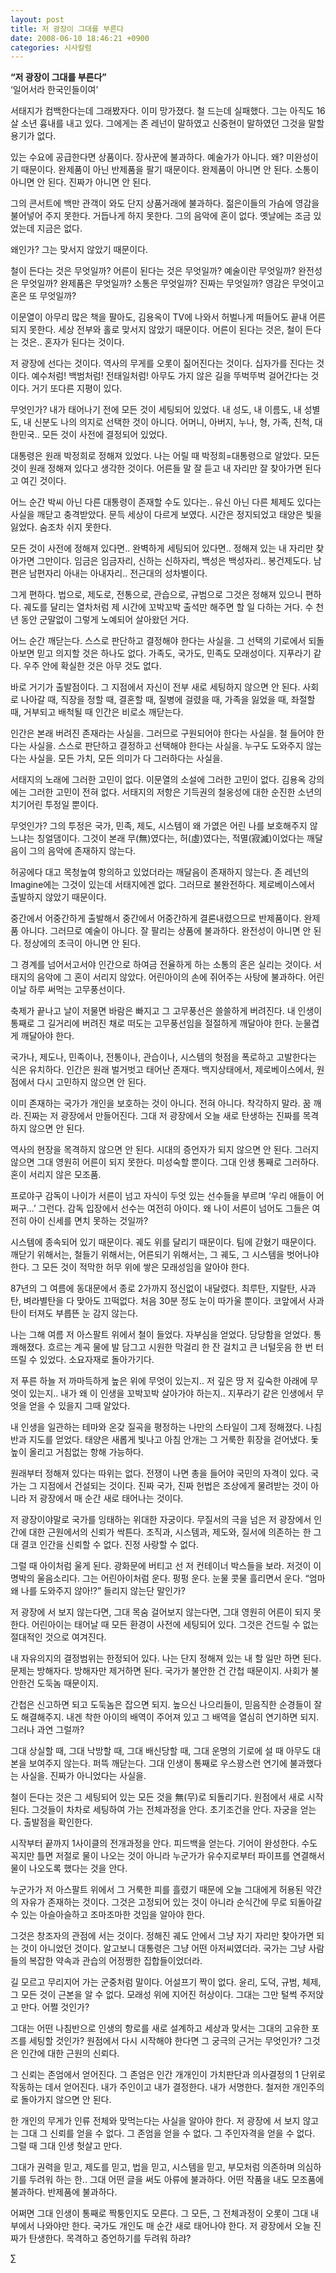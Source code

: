 ```yaml
---
layout: post
title: 저 광장이 그대를 부른다
date: 2008-06-10 18:46:21 +0900
categories: 시사칼럼
---
```

**“저 광장이 그대를 부른다”**  
‘일어서라 한국인들이여’

서태지가 컴백한다는데 그래봤자다. 이미 망가졌다. 철 드는데 실패했다. 그는 아직도 16살 소년 흉내를 내고 있다. 그에게는 존 레넌이 말하였고 신중현이 말하였던 그것을 말할 용기가 없다. 

있는 수요에 공급한다면 상품이다. 장사꾼에 불과하다. 예술가가 아니다. 왜? 미완성이기 때문이다. 완제품이 아닌 반제품을 팔기 때문이다. 완제품이 아니면 안 된다. 소통이 아니면 안 된다. 진짜가 아니면 안 된다. 

그의 콘서트에 백만 관객이 와도 단지 상품거래에 불과하다. 젊은이들의 가슴에 영감을 불어넣어 주지 못한다. 거듭나게 하지 못한다. 그의 음악에 혼이 없다. 옛날에는 조금 있었는데 지금은 없다. 

왜인가? 그는 맞서지 않았기 때문이다. 

철이 든다는 것은 무엇일까? 어른이 된다는 것은 무엇일까? 예술이란 무엇일까? 완전성은 무엇일까? 완제품은 무엇일까? 소통은 무엇일까? 진짜는 무엇일까? 영감은 무엇이고 혼은 또 무엇일까?

이문열이 아무리 많은 책을 팔아도, 김용옥이 TV에 나와서 허벌나게 떠들어도 끝내 어른되지 못한다. 세상 전부와 홀로 맞서지 않았기 때문이다. 어른이 된다는 것은, 철이 든다는 것은.. 혼자가 된다는 것이다. 

저 광장에 선다는 것이다. 역사의 무게를 오롯이 짊어진다는 것이다. 십자가를 진다는 것이다. 예수처럼! 백범처럼! 전태일처럼! 아무도 가지 않은 길을 뚜벅뚜벅 걸어간다는 것이다. 거기 또다른 지평이 있다. 

무엇인가? 내가 태어나기 전에 모든 것이 세팅되어 있었다. 내 성도, 내 이름도, 내 성별도, 내 신분도 나의 의지로 선택한 것이 아니다. 어머니, 아버지, 누나, 형, 가족, 친척, 대한민국.. 모든 것이 사전에 결정되어 있었다. 

대통령은 원래 박정희로 정해져 있었다. 나는 어릴 때 박정희=대통령으로 알았다. 모든 것이 원래 정해져 있다고 생각한 것이다. 어른들 말 잘 듣고 내 자리만 잘 찾아가면 된다고 여긴 것이다. 

어느 순간 박씨 아닌 다른 대통령이 존재할 수도 있다는.. 유신 아닌 다른 체제도 있다는 사실을 깨닫고 충격받았다. 문득 세상이 다르게 보였다. 시간은 정지되었고 태양은 빛을 잃었다. 숨조차 쉬지 못한다. 

모든 것이 사전에 정해져 있다면.. 완벽하게 세팅되어 있다면.. 정해져 있는 내 자리만 찾아가면 그만이다. 임금은 임금자리, 신하는 신하자리, 백성은 백성자리.. 봉건제도다. 남편은 남편자리 아내는 아내자리.. 전근대의 성차별이다. 

그게 편하다. 법으로, 제도로, 전통으로, 관습으로, 규범으로 그것은 정해져 있으니 편하다. 궤도를 달리는 열차처럼 제 시간에 꼬박꼬박 출석만 해주면 할 일 다하는 거다. 수 천년 동안 군말없이 그렇게 노예되어 살아왔던 거다.

어느 순간 깨닫는다. 스스로 판단하고 결정해야 한다는 사실을. 그 선택의 기로에서 되돌아보면 믿고 의지할 것은 하나도 없다. 가족도, 국가도, 민족도 모래성이다. 지푸라기 같다. 우주 안에 확실한 것은 아무 것도 없다. 

바로 거기가 출발점이다. 그 지점에서 자신이 전부 새로 세팅하지 않으면 안 된다. 사회로 나아갈 때, 직장을 정할 때, 결혼할 때, 질병에 걸렸을 때, 가족을 잃었을 때, 좌절할 때, 거부되고 배척될 때 인간은 비로소 깨닫는다. 

인간은 본래 버려진 존재라는 사실을. 그러므로 구원되어야 한다는 사실을. 철 들어야 한다는 사실을. 스스로 판단하고 결정하고 선택해야 한다는 사실을. 누구도 도와주지 않는다는 사실을. 모든 가치, 모든 의미가 다 그러하다는 사실을.

서태지의 노래에 그러한 고민이 없다. 이문열의 소설에 그러한 고민이 없다. 김용옥 강의에는 그러한 고민이 전혀 없다. 서태지의 저항은 기득권의 철옹성에 대한 순진한 소년의 치기어린 투정일 뿐이다. 

무엇인가? 그의 투정은 국가, 민족, 제도, 시스템이 왜 가엾은 어린 나를 보호해주지 않느냐는 칭얼댐이다. 그것이 본래 무(無)였다는, 허(虛)였다는, 적멸(寂滅)이었다는 깨달음이 그의 음악에 존재하지 않는다. 

허공에다 대고 목청높여 항의하고 있었더라는 깨달음이 존재하지 않는다. 존 레넌의 Imagine에는 그것이 있는데 서태지에겐 없다. 그러므로 불완전하다. 제로베이스에서 출발하지 않았기 때문이다.

중간에서 어중간하게 출발해서 중간에서 어중간하게 결론내렸으므로 반제품이다. 완제품 아니다. 그러므로 예술이 아니다. 잘 팔리는 상품에 불과하다. 완전성이 아니면 안 된다. 정상에의 초극이 아니면 안 된다. 

그 경계를 넘어서고서야 인간으로 하여금 전율하게 하는 소통의 혼은 실리는 것이다. 서태지의 음악에 그 혼이 서리지 않았다. 어린아이의 손에 쥐어주는 사탕에 불과하다. 어린이날 하루 써먹는 고무풍선이다. 

축제가 끝나고 날이 저물면 바람은 빠지고 그 고무풍선은 쓸쓸하게 버려진다. 내 인생이 통째로 그 길거리에 버려진 채로 떠도는 고무풍선임을 절절하게 깨달아야 한다. 눈물겹게 깨달아야 한다. 

국가나, 제도나, 민족이나, 전통이나, 관습이나, 시스템의 헛점을 폭로하고 고발한다는 식은 유치하다. 인간은 원래 벌거벗고 태어난 존재다. 백지상태에서, 제로베이스에서, 원점에서 다시 고민하지 않으면 안 된다. 

이미 존재하는 국가가 개인을 보호하는 것이 아니다. 전혀 아니다. 착각하지 말라. 꿈 깨라. 진짜는 저 광장에서 만들어진다. 그대 저 광장에서 오늘 새로 탄생하는 진짜를 목격하지 않으면 안 된다. 

역사의 현장을 목격하지 않으면 안 된다. 시대의 증언자가 되지 않으면 안 된다. 그러지 않으면 그대 영원히 어른이 되지 못한다. 미성숙할 뿐이다. 그대 인생 통째로 그러하다. 혼이 서리지 않은 모조품. 

프로야구 감독이 나이가 서른이 넘고 자식이 두엇 있는 선수들을 부르며 ‘우리 애들이 어쩌구...’ 그런다. 감독 입장에서 선수는 여전히 아이다. 왜 나이 서른이 넘어도 그들은 여전히 아이 신세를 면치 못하는 것일까?

시스템에 종속되어 있기 때문이다. 궤도 위를 달리기 때문이다. 팀에 갇혔기 때문이다. 깨닫기 위해서는, 철들기 위해서는, 어른되기 위해서는, 그 궤도, 그 시스템을 벗어나야 한다. 그 모든 것이 적막한 허무 위에 쌓은 모래성임을 알아야 한다.

87년의 그 여름에 동대문에서 종로 2가까지 정신없이 내달렸다. 최루탄, 지랄탄, 사과탄, 벼라별탄을 다 맞아도 끄떡없다. 처음 30분 정도 눈이 따가울 뿐이다. 코앞에서 사과탄이 터져도 부릅뜬 눈 감지 않는다.

나는 그해 여름 저 아스팔트 위에서 철이 들었다. 자부심을 얻었다. 당당함을 얻었다. 통쾌해졌다. 흐르는 계곡 물에 발 담그고 시원한 막걸리 한 잔 걸치고 큰 너털웃음 한 번 터뜨릴 수 있었다. 소요자재로 돌아가기다. 

저 푸른 하늘 저 까마득하게 높은 위에 무엇이 있는지.. 저 깊은 땅 저 깊숙한 아래에 무엇이 있는지.. 내가 왜 이 인생을 꼬박꼬박 살아가야 하는지.. 지푸라기 같은 인생에서 무엇을 얻을 수 있을지 그때 알았다. 

내 인생을 일관하는 테마와 온갖 질곡을 평정하는 나만의 스타일이 그제 정해졌다. 나침반과 지도를 얻었다. 태양은 새롭게 빛나고 아침 안개는 그 거룩한 휘장을 걷어냈다. 돛 높이 올리고 거침없는 항해 가능하다. 

원래부터 정해져 있다는 따위는 없다. 전쟁이 나면 총을 들어야 국민의 자격이 있다. 국가는 그 지점에서 건설되는 것이다. 진짜 국가, 진짜 헌법은 조상에게 물려받는 것이 아니라 저 광장에서 매 순간 새로 태어나는 것이다. 

저 광장이야말로 국가를 잉태하는 위대한 자궁이다. 무질서의 극을 넘은 저 광장에서 인간에 대한 근원에서의 신뢰가 싹튼다. 조직과, 시스템과, 제도와, 질서에 의존하는 한 그대 결코 인간을 신뢰할 수 없다. 진정 사랑할 수 없다. 

그럴 때 아이처럼 울게 된다. 광화문에 버티고 선 저 컨테이너 박스들을 보라. 저것이 이명박의 울음소리다. 그는 어린아이처럼 운다. 펑펑 운다. 눈물 콧물 흘리면서 운다. “엄마 왜 나를 도와주지 않아!?” 들리지 않는단 말인가?

저 광장에 서 보지 않는다면, 그대 목숨 걸어보지 않는다면, 그대 영원히 어른이 되지 못한다. 어린아이는 태어날 때 모든 환경이 사전에 세팅되어 있다. 그것은 건드릴 수 없는 절대적인 것으로 여겨진다.

내 자유의지의 결정범위는 한정되어 있다. 나는 단지 정해져 있는 내 할 일만 하면 된다. 문제는 방해자다. 방해자만 제거하면 된다. 국가가 불안한 건 간첩 때문이지. 사회가 불안한건 도둑놈 때문이지. 

간첩은 신고하면 되고 도둑놈은 잡으면 되지. 높으신 나으리들이, 믿음직한 순경들이 잘도 해결해주지. 내겐 착한 아이의 배역이 주어져 있고 그 배역을 열심히 연기하면 되지. 그러나 과연 그럴까? 

그대 상실할 때, 그대 낙방할 때, 그대 배신당할 때, 그대 운명의 기로에 설 때 아무도 대본을 보여주지 않는다. 퍼뜩 깨닫는다. 그대 인생이 통째로 우스꽝스런 연기에 불과했다는 사실을. 진짜가 아니었다는 사실을.

철이 든다는 것은 그 세팅되어 있는 모든 것을 無(무)로 되돌리기다. 원점에서 새로 시작된다. 그것들이 차차로 세팅하여 가는 전체과정을 안다. 초기조건을 안다. 자궁을 얻는다. 출발점을 확인한다.

시작부터 끝까지 1사이클의 전개과정을 안다. 피드백을 얻는다. 기어이 완성한다. 수도꼭지만 틀면 저절로 물이 나오는 것이 아니라 누군가가 유수지로부터 파이프를 연결해서 물이 나오도록 했다는 것을 안다.

누군가가 저 아스팔트 위에서 그 거룩한 피를 흘렸기 때문에 오늘 그대에게 허용된 약간의 자유가 존재하는 것이다. 그것은 고정되어 있는 것이 아니라 순식간에 무로 되돌아갈 수 있는 아슬아슬하고 조마조마한 것임을 알아야 한다.

그것은 창조자의 관점에 서는 것이다. 정해진 궤도 안에서 그냥 자기 자리만 찾아가면 되는 것이 아니었던 것이다. 알고보니 대통령은 그냥 어떤 아저씨였더라. 국가는 그냥 사람들의 복잡한 약속과 관습의 어정쩡한 집합들이었더라.

길 모르고 무리지어 가는 군중처럼 말이다. 어설프기 짝이 없다. 윤리, 도덕, 규범, 체제, 그 모든 것이 근본을 알 수 없다. 모래성 위에 지어진 허상이다. 그대는 그만 털썩 주저앉고 만다. 어쩔 것인가? 

그대는 어떤 나침반으로 인생의 항로를 새로 설계하고 세상과 맞서는 그대의 고유한 포즈를 세팅할 것인가? 원점에서 다시 시작해야 한다면 그 궁극의 근거는 무엇인가? 그것은 인간에 대한 근원의 신뢰다. 

그 신뢰는 존엄에서 얻어진다. 그 존엄은 인간 개개인이 가치판단과 의사결정의 1 단위로 작동하는 데서 얻어진다. 내가 주인이고 내가 결정한다. 내가 서명한다. 철저한 개인주의로 돌아가지 않으면 안 된다. 

한 개인의 무게가 인류 전체와 맞먹는다는 사실을 알아야 한다. 저 광장에 서 보지 않고는 그대 그 신뢰를 얻을 수 없다. 그 존엄을 얻을 수 없다. 그 주인자격을 얻을 수 없다. 그럴 때 그대 인생 헛살고 만다. 

그대가 권력을 믿고, 제도를 믿고, 법을 믿고, 시스템을 믿고, 부모처럼 의존하며 의심하기를 두려워 하는 한.. 그대 어떤 글을 써도 아류에 불과하다. 어떤 작품을 내도 모조품에 불과하다. 반제품에 불과하다. 

어쩌면 그대 인생이 통째로 짝퉁인지도 모른다. 그 모든, 그 전체과정이 오롯이 그대 내부에서 나와야만 한다. 국가도 개인도 매 순간 새로 태어나야 한다. 저 광장에서 오늘 진짜가 탄생한다. 목격하고 증언하기를 두려워 하랴?



∑